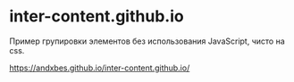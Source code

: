 # inter-content.github.io

Пример групировки элементов без использования JavaScript, чисто на css.

https://andxbes.github.io/inter-content.github.io/

